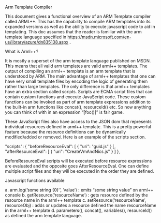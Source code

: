 Arm Template Compiler

This document gives a functional overview of an ARM Template compiler called ARML++. This has the capability to compile ARM templates into its expanded versions as well as the ability to execute javascript code to aid in templating. This doc assumes that the reader is familiar with the arm template language specified in https://msdn.microsoft.com/en-us/library/azure/dn835138.aspx  . 

What is Arml++?

It is mostly a superset of the arm template language published on MSDN. This means that all valid arm templates are valid arml++ templates. The output of compiling an arml++ template is an arm template that is understood by ARM. The main advantage of arml++ templates that one can have very small template files by encoding the logic of generating them rather than large templates. The only difference is that arml++ templates have an extra section called scripts. Scripts are ECMA script files that can contain custom functions and execute JavaScript code. These custom functions can be invoked as part of arm template expressions addition to the built-in arm functions like concat(), resourceId() etc. So now anything you can think of with in an expression “[foo()]”  is fair game.

These JavaScript files also have access to the JSON dom that represents individual resources defined in arml++ template. This is a pretty powerful feature because the resource definitions can be dynamically modified/added or removed. Here is an example of the scripts section.

"scripts": {
        "beforeResourceEval": [
            {
                "uri": "guid.js"
            }
        ],
       "afterResourceEval": [
            {
                "uri": "CreateVmAndNics.js"
            }
        ]
    },

BeforeResourceEval scripts will be executed before resource expressions are evaluated and the opposite goes AfterResourceEval. One can define multiple script files and they will be executed in the order they are defined. 

Javascript functions available 

a.	arm.log(‘some string {0}’’, ‘value’) : emits “some string value” on arml++ console
b.	getResource(‘resourceName’) : gets resource defined by the resource name in the arml++ template
c.	setResource(‘resourceName’, resourceObj) : adds or updates a resource defined the name resourceName in the arml++ template
d.	parameters(), concat(), variables(), resourceId() as defined the arm template language. 
